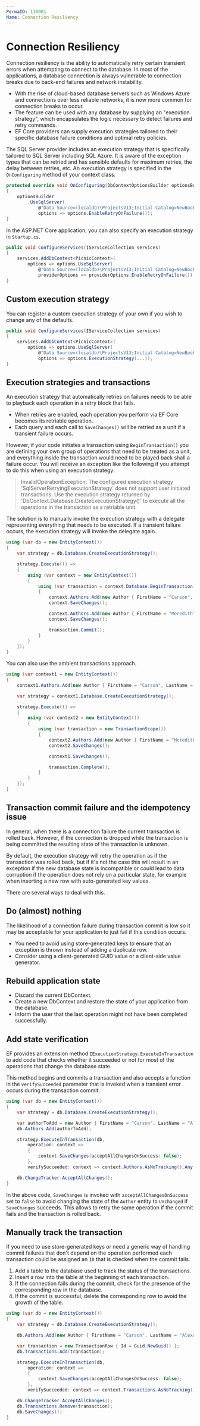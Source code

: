 ```yaml
---
PermaID: 110001
Name: Connection Resiliency
---
```


# Connection Resiliency

Connection resiliency is the ability to automatically retry certain transient errors when attempting to connect to the database. In most of the applications, a database connection is always vulnerable to connection breaks due to back-end failures and network instability.

 - With the rise of cloud-based database servers such as Windows Azure and connections over less reliable networks, it is now more common for connection breaks to occur.
 - The feature can be used with any database by supplying an "execution strategy", which encapsulates the logic necessary to detect failures and retry commands.
 - EF Core providers can supply execution strategies tailored to their specific database failure conditions and optimal retry policies.

The SQL Server provider includes an execution strategy that is specifically tailored to SQL Server including SQL Azure. It is aware of the exception types that can be retried and has sensible defaults for maximum retries, the delay between retries, etc. An execution strategy is specified in the `OnConfiguring` method of your context class.

```csharp
protected override void OnConfiguring(DbContextOptionsBuilder optionsBuilder)
{
    optionsBuilder
        .UseSqlServer(
            @"Data Source=(localdb)\ProjectsV13;Initial Catalog=NewBookStore;Trusted_Connection=True;MultipleActiveResultSets=true",
            options => options.EnableRetryOnFailure());
}
```

In the ASP.NET Core application, you can also specify an execution strategy in `Startup.cs`.

```csharp
public void ConfigureServices(IServiceCollection services)
{
    services.AddDbContext<PicnicContext>(
        options => options.UseSqlServer(
            @"Data Source=(localdb)\ProjectsV13;Initial Catalog=NewBookStore;Trusted_Connection=True;MultipleActiveResultSets=true",
            providerOptions => providerOptions.EnableRetryOnFailure()));
}
```

## Custom execution strategy

You can register a custom execution strategy of your own if you wish to change any of the defaults.

```csharp
public void ConfigureServices(IServiceCollection services)
{
    services.AddDbContext<PicnicContext>(
        options => options.UseSqlServer(
            @"Data Source=(localdb)\ProjectsV13;Initial Catalog=NewBookStore;Trusted_Connection=True;MultipleActiveResultSets=true",
            options => options.ExecutionStrategy(...));
}
```

## Execution strategies and transactions

An execution strategy that automatically retries on failures needs to be able to playback each operation in a retry block that fails. 

 - When retries are enabled, each operation you perform via EF Core becomes its retriable operation. 
 - Each query and each call to `SaveChanges()` will be retried as a unit if a transient failure occurs.

However, if your code initiates a transaction using `BeginTransaction()` you are defining your own group of operations that need to be treated as a unit, and everything inside the transaction would need to be played back shall a failure occur. You will receive an exception like the following if you attempt to do this when using an execution strategy:

> InvalidOperationException: The configured execution strategy 'SqlServerRetryingExecutionStrategy' does not support user initiated transactions. Use the execution strategy returned by 'DbContext.Database.CreateExecutionStrategy()' to execute all the operations in the transaction as a retriable unit.

The solution is to manually invoke the execution strategy with a delegate representing everything that needs to be executed. If a transient failure occurs, the execution strategy will invoke the delegate again.

```csharp
using (var db = new EntityContext())
{
    var strategy = db.Database.CreateExecutionStrategy();

    strategy.Execute(() =>
    {
        using (var context = new EntityContext())
        {
            using (var transaction = context.Database.BeginTransaction())
            {
                context.Authors.Add(new Author { FirstName = "Carson", LastName = "Alexander", BirthDate = DateTime.Parse("1985-09-01") });
                context.SaveChanges();

                context.Authors.Add(new Author { FirstName = "Meredith", LastName = "Alonso", BirthDate = DateTime.Parse("1970-09-01") });
                context.SaveChanges();

                transaction.Commit();
            }
        }
    });
}
```

You can also use the ambient transactions approach. 

```csharp
using (var context1 = new EntityContext())
{
    context1.Authors.Add(new Author { FirstName = "Carson", LastName = "Alexander", BirthDate = DateTime.Parse("1985-09-01") });

    var strategy = context1.Database.CreateExecutionStrategy();

    strategy.Execute(() =>
    {
        using (var context2 = new EntityContext())
        {
            using (var transaction = new TransactionScope())
            {
                context2.Authors.Add(new Author { FirstName = "Meredith", LastName = "Alonso", BirthDate = DateTime.Parse("1970-09-01") });
                context2.SaveChanges();

                context1.SaveChanges();

                transaction.Complete();
            }
        }
    });
}
```

## Transaction commit failure and the idempotency issue

In general, when there is a connection failure the current transaction is rolled back. However, if the connection is dropped while the transaction is being committed the resulting state of the transaction is unknown.

By default, the execution strategy will retry the operation as if the transaction was rolled back, but if it's not the case this will result in an exception if the new database state is incompatible or could lead to data corruption if the operation does not rely on a particular state, for example when inserting a new row with auto-generated key values.

There are several ways to deal with this.

## Do (almost) nothing

The likelihood of a connection failure during transaction commit is low so it may be acceptable for your application to just fail if this condition occurs.

 - You need to avoid using store-generated keys to ensure that an exception is thrown instead of adding a duplicate row. 
 - Consider using a client-generated GUID value or a client-side value generator.

## Rebuild application state

 - Discard the current DbContext.
 - Create a new DbContext and restore the state of your application from the database.
 - Inform the user that the last operation might not have been completed successfully.

## Add state verification

EF provides an extension method `IExecutionStrategy.ExecuteInTransaction` to add code that checks whether it succeeded or not for most of the operations that change the database state.

This method begins and commits a transaction and also accepts a function in the `verifySucceeded` parameter that is invoked when a transient error occurs during the transaction commit.

```csharp
using (var db = new EntityContext())
{
    var strategy = db.Database.CreateExecutionStrategy();

    var authorToAdd = new Author { FirstName = "Carson", LastName = "Alexander", BirthDate = DateTime.Parse("1985-09-01") };
    db.Authors.Add(authorToAdd);

    strategy.ExecuteInTransaction(db,
        operation: context =>
        {
            context.SaveChanges(acceptAllChangesOnSuccess: false);
        },
        verifySucceeded: context => context.Authors.AsNoTracking().Any(a => a.AuthorId == authorToAdd.AuthorId));

    db.ChangeTracker.AcceptAllChanges();
}
```

In the above code, `SaveChanges` is invoked with `acceptAllChangesOnSuccess` set to `false` to avoid changing the state of the `Author` entity to `Unchanged` if `SaveChanges` succeeds. This allows to retry the same operation if the commit fails and the transaction is rolled back.

## Manually track the transaction

If you need to use store-generated keys or need a generic way of handling commit failures that don't depend on the operation performed each transaction could be assigned an `ID` that is checked when the commit fails.

 1. Add a table to the database used to track the status of the transactions.
 2. Insert a row into the table at the beginning of each transaction.
 3. If the connection fails during the commit, check for the presence of the corresponding row in the database.
 4. If the commit is successful, delete the corresponding row to avoid the growth of the table.

 ```csharp
 using (var db = new EntityContext())
 {
     var strategy = db.Database.CreateExecutionStrategy();
 
     db.Authors.Add(new Author { FirstName = "Carson", LastName = "Alexander", BirthDate = DateTime.Parse("1985-09-01") });
 
     var transaction = new TransactionRow { Id = Guid.NewGuid() };
     db.Transactions.Add(transaction);
 
     strategy.ExecuteInTransaction(db,
         operation: context =>
         {
             context.SaveChanges(acceptAllChangesOnSuccess: false);
         },
         verifySucceeded: context => context.Transactions.AsNoTracking().Any(t => t.Id == transaction.Id));
 
     db.ChangeTracker.AcceptAllChanges();
     db.Transactions.Remove(transaction);
     db.SaveChanges();
 }
 ```